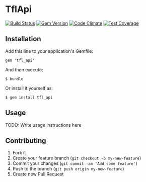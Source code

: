# TflApi

[![Build Status](https://travis-ci.org/samuelmolinari/tfl_api.svg?branch=master)](https://travis-ci.org/samuelmolinari/tfl_api)
[![Gem Version](https://badge.fury.io/rb/tfl_api.svg)](http://badge.fury.io/rb/tfl_api)
[![Code Climate](https://codeclimate.com/github/samuelmolinari/tfl_api/badges/gpa.svg)](https://codeclimate.com/github/samuelmolinari/tfl_api)
[![Test Coverage](https://codeclimate.com/github/samuelmolinari/tfl_api/badges/coverage.svg)](https://codeclimate.com/github/samuelmolinari/tfl_api)

## Installation

Add this line to your application's Gemfile:

    gem 'tfl_api'

And then execute:

    $ bundle

Or install it yourself as:

    $ gem install tfl_api

## Usage

TODO: Write usage instructions here

## Contributing

1. Fork it
2. Create your feature branch (`git checkout -b my-new-feature`)
3. Commit your changes (`git commit -am 'Add some feature'`)
4. Push to the branch (`git push origin my-new-feature`)
5. Create new Pull Request
